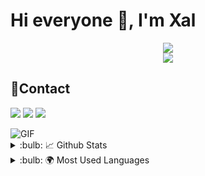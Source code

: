 #  Hi everyone :wave:, I'm Xal 



<div align="center">
    <img src="https://komarev.com/ghpvc/?username=Lcofty&color=dc143c"/>
</div>
<div align="center">
    <a href="https://discord.com/users/315548760509906964" title="Discord Profile"><img src="https://lanyard-profile-readme.vercel.app/api/315548760509906964/"></a>
</div>

## 📌Contact 

<a href="https://discord.com/users/315548760509906964" target="_blank"><img src="https://shields.io/badge/Xal-111111.svg?&style=for-the-badge&logo=discord"></a> <a href="https://github.com/Xall7" target="_blank"><img src="https://shields.io/badge/Xal-111111.svg?&style=for-the-badge&logo=github"></a>    <a href="https://discord.gg/Xmsy99wW" target="_blank"><img src="https://shields.io/badge/ Discord Server-111111.svg?&style=for-the-badge&logo=discord"></a>







<img alt="GIF" src="https://media4.giphy.com/media/I6wUi5eTdUCWI/giphy.gif"/> 

<details> 
<summary>:bulb: 📈 Github Stats</summary>
<img src="https://github-readme-stats.vercel.app/api?username=Xall7&theme=radical">
</details>

<details> 
<summary>:bulb: 🌍 Most Used Languages </summary>
<img src=https://github-readme-stats.vercel.app/api/top-langs/?username=anuraghazra&layout=compact">
</details>

